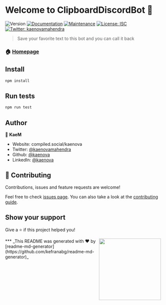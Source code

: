 # Welcome to ClipboardDiscordBot 👋
![Version](https://img.shields.io/badge/version-1.0.0-blue.svg?cacheSeconds=2592000)
[![Documentation](https://img.shields.io/badge/documentation-yes-brightgreen.svg)](https://github.com/kaenova/ClipboardDiscord#readme)
[![Maintenance](https://img.shields.io/badge/Maintained%3F-yes-green.svg)](https://github.com/kaenova/ClipboardDiscord/graphs/commit-activity)
[![License: ISC](https://img.shields.io/github/license/kaenova/ClipboardDiscordBot)](https://github.com/kaenova/ClipboardDiscord/blob/master/LICENSE)
[![Twitter: kaenovamahendra](https://img.shields.io/twitter/follow/kaenovamahendra.svg?style=social)](https://twitter.com/kaenovamahendra)

> Save your favorite text to this bot and you can call it back

### 🏠 [Homepage](https://github.com/kaenova/ClipboardDiscord#readme)

## Install

```sh
npm install
```

## Run tests

```sh
npm run test
```

## Author

👤 **KaeM**

* Website: compiled.social/kaenova
* Twitter: [@kaenovamahendra](https://twitter.com/kaenovamahendra)
* Github: [@kaenova](https://github.com/kaenova)
* LinkedIn: [@kaenova](https://linkedin.com/in/kaenova)

## 🤝 Contributing

Contributions, issues and feature requests are welcome!

Feel free to check [issues page](https://github.com/kaenova/ClipboardDiscord/issues). You can also take a look at the [contributing guide](https://github.com/kaenova/ClipboardDiscord/blob/master/CONTRIBUTING.md).

## Show your support

Give a ⭐️ if this project helped you!

<img  align= "right" src="https://cdn.discordapp.com/attachments/527433841690804224/791558706508726292/Pre-comp-3.gif"  width="200">
***
_This README was generated with ❤️ by [readme-md-generator](https://github.com/kefranabg/readme-md-generator)_